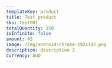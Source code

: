 ```yaml
---
templateKey: product
title: Test product
sku: test001
totalQuantity: 150
isInfinite: false
amount: 45
image: /img/android-chrome-192x192.png
description: description 2
currency: AUD
---
```

